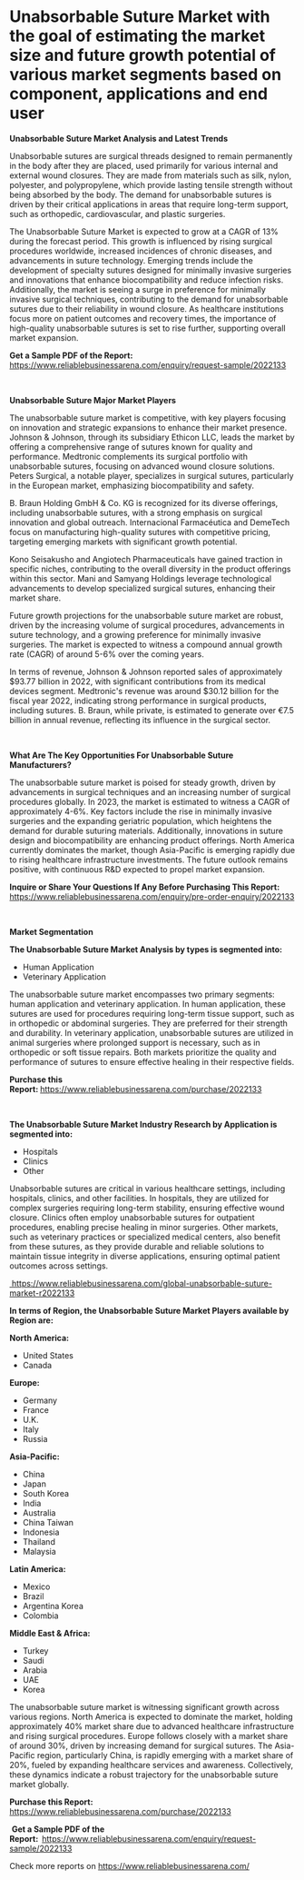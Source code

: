 <p><h1>Unabsorbable Suture Market with the goal of estimating the market size and future growth potential of various market segments based on component, applications and end user</h1></p><p><strong>Unabsorbable Suture Market Analysis and Latest Trends</strong></p>
<p><p>Unabsorbable sutures are surgical threads designed to remain permanently in the body after they are placed, used primarily for various internal and external wound closures. They are made from materials such as silk, nylon, polyester, and polypropylene, which provide lasting tensile strength without being absorbed by the body. The demand for unabsorbable sutures is driven by their critical applications in areas that require long-term support, such as orthopedic, cardiovascular, and plastic surgeries.</p><p>The Unabsorbable Suture Market is expected to grow at a CAGR of 13% during the forecast period. This growth is influenced by rising surgical procedures worldwide, increased incidences of chronic diseases, and advancements in suture technology. Emerging trends include the development of specialty sutures designed for minimally invasive surgeries and innovations that enhance biocompatibility and reduce infection risks. Additionally, the market is seeing a surge in preference for minimally invasive surgical techniques, contributing to the demand for unabsorbable sutures due to their reliability in wound closure. As healthcare institutions focus more on patient outcomes and recovery times, the importance of high-quality unabsorbable sutures is set to rise further, supporting overall market expansion.</p></p>
<p><strong>Get a Sample PDF of the Report:&nbsp;</strong> <a href="https://www.reliablebusinessarena.com/enquiry/request-sample/2022133?utm_campaign=3261&utm_medium=2&utm_source=Github&utm_content=ia&utm_term=29032025&utm_id=unabsorbable-suture">https://www.reliablebusinessarena.com/enquiry/request-sample/2022133</a></p>
<p>&nbsp;</p>
<p><strong>Unabsorbable Suture Major Market Players</strong></p>
<p><p>The unabsorbable suture market is competitive, with key players focusing on innovation and strategic expansions to enhance their market presence. Johnson & Johnson, through its subsidiary Ethicon LLC, leads the market by offering a comprehensive range of sutures known for quality and performance. Medtronic complements its surgical portfolio with unabsorbable sutures, focusing on advanced wound closure solutions. Peters Surgical, a notable player, specializes in surgical sutures, particularly in the European market, emphasizing biocompatibility and safety.</p><p>B. Braun Holding GmbH & Co. KG is recognized for its diverse offerings, including unabsorbable sutures, with a strong emphasis on surgical innovation and global outreach. Internacional Farmacéutica and DemeTech focus on manufacturing high-quality sutures with competitive pricing, targeting emerging markets with significant growth potential.</p><p>Kono Seisakusho and Angiotech Pharmaceuticals have gained traction in specific niches, contributing to the overall diversity in the product offerings within this sector. Mani and Samyang Holdings leverage technological advancements to develop specialized surgical sutures, enhancing their market share.</p><p>Future growth projections for the unabsorbable suture market are robust, driven by the increasing volume of surgical procedures, advancements in suture technology, and a growing preference for minimally invasive surgeries. The market is expected to witness a compound annual growth rate (CAGR) of around 5-6% over the coming years. </p><p>In terms of revenue, Johnson & Johnson reported sales of approximately $93.77 billion in 2022, with significant contributions from its medical devices segment. Medtronic's revenue was around $30.12 billion for the fiscal year 2022, indicating strong performance in surgical products, including sutures. B. Braun, while private, is estimated to generate over €7.5 billion in annual revenue, reflecting its influence in the surgical sector.</p></p>
<p>&nbsp;</p>
<p><strong>What Are The Key Opportunities For Unabsorbable Suture Manufacturers?</strong></p>
<p><p>The unabsorbable suture market is poised for steady growth, driven by advancements in surgical techniques and an increasing number of surgical procedures globally. In 2023, the market is estimated to witness a CAGR of approximately 4-6%. Key factors include the rise in minimally invasive surgeries and the expanding geriatric population, which heightens the demand for durable suturing materials. Additionally, innovations in suture design and biocompatibility are enhancing product offerings. North America currently dominates the market, though Asia-Pacific is emerging rapidly due to rising healthcare infrastructure investments. The future outlook remains positive, with continuous R&D expected to propel market expansion.</p></p>
<p><strong>Inquire or Share Your Questions If Any Before Purchasing This Report:</strong> <a href="https://www.reliablebusinessarena.com/enquiry/pre-order-enquiry/2022133?utm_campaign=3261&utm_medium=2&utm_source=Github&utm_content=ia&utm_term=29032025&utm_id=unabsorbable-suture">https://www.reliablebusinessarena.com/enquiry/pre-order-enquiry/2022133</a></p>
<p>&nbsp;</p>
<p><strong>Market Segmentation</strong></p>
<p><strong>The Unabsorbable Suture Market Analysis by types is segmented into:</strong></p>
<p><ul><li>Human Application</li><li>Veterinary Application</li></ul></p>
<p><p>The unabsorbable suture market encompasses two primary segments: human application and veterinary application. In human application, these sutures are used for procedures requiring long-term tissue support, such as in orthopedic or abdominal surgeries. They are preferred for their strength and durability. In veterinary application, unabsorbable sutures are utilized in animal surgeries where prolonged support is necessary, such as in orthopedic or soft tissue repairs. Both markets prioritize the quality and performance of sutures to ensure effective healing in their respective fields.</p></p>
<p><strong>Purchase this Report:&nbsp;</strong><a href="https://www.reliablebusinessarena.com/purchase/2022133?utm_campaign=3261&utm_medium=2&utm_source=Github&utm_content=ia&utm_term=29032025&utm_id=unabsorbable-suture">https://www.reliablebusinessarena.com/purchase/2022133</a></p>
<p>&nbsp;</p>
<p><strong>The Unabsorbable Suture Market Industry Research by Application is segmented into:</strong></p>
<p><ul><li>Hospitals</li><li>Clinics</li><li>Other</li></ul></p>
<p><p>Unabsorbable sutures are critical in various healthcare settings, including hospitals, clinics, and other facilities. In hospitals, they are utilized for complex surgeries requiring long-term stability, ensuring effective wound closure. Clinics often employ unabsorbable sutures for outpatient procedures, enabling precise healing in minor surgeries. Other markets, such as veterinary practices or specialized medical centers, also benefit from these sutures, as they provide durable and reliable solutions to maintain tissue integrity in diverse applications, ensuring optimal patient outcomes across settings.</p></p>
<p><a href="https://www.reliablebusinessarena.com/global-unabsorbable-suture-market-r2022133?utm_campaign=3261&utm_medium=2&utm_source=Github&utm_content=ia&utm_term=29032025&utm_id=unabsorbable-suture">&nbsp;https://www.reliablebusinessarena.com/global-unabsorbable-suture-market-r2022133</a></p>
<p><strong>In terms of Region, the Unabsorbable Suture Market Players available by Region are:</strong></p>
<p>
    <p> <strong> North America: </strong>
        <ul>
            <li>United States</li>
            <li>Canada</li>
        </ul>
        </p> 
    <p> <strong> Europe: </strong>
        <ul>
            <li>Germany</li>
            <li>France</li>
            <li>U.K.</li>
            <li>Italy</li>
            <li>Russia</li>
        </ul>
        </p> 
    <p> <strong> Asia-Pacific: </strong>
        <ul>
            <li>China</li>
            <li>Japan</li>
            <li>South Korea</li>
            <li>India</li>
            <li>Australia</li>
            <li>China Taiwan</li>
            <li>Indonesia</li>
            <li>Thailand</li>
            <li>Malaysia</li>
        </ul>
        </p> 
    <p> <strong> Latin America: </strong>
        <ul>
            <li>Mexico</li>
            <li>Brazil</li>
            <li>Argentina Korea</li>
            <li>Colombia</li>
        </ul>
        </p> 
    <p> <strong> Middle East & Africa: </strong>
        <ul>
            <li>Turkey</li>
            <li>Saudi</li>
            <li>Arabia</li>
            <li>UAE</li>
            <li>Korea</li>
        </ul>
    </p>
    </p>
<p><p>The unabsorbable suture market is witnessing significant growth across various regions. North America is expected to dominate the market, holding approximately 40% market share due to advanced healthcare infrastructure and rising surgical procedures. Europe follows closely with a market share of around 30%, driven by increasing demand for surgical sutures. The Asia-Pacific region, particularly China, is rapidly emerging with a market share of 20%, fueled by expanding healthcare services and awareness. Collectively, these dynamics indicate a robust trajectory for the unabsorbable suture market globally.</p></p>
<p><strong>Purchase this Report: </strong><a href="https://www.reliablebusinessarena.com/purchase/2022133?utm_campaign=3261&utm_medium=2&utm_source=Github&utm_content=ia&utm_term=29032025&utm_id=unabsorbable-suture">https://www.reliablebusinessarena.com/purchase/2022133</a></p>
<p>&nbsp;<strong>Get a Sample PDF of the Report:&nbsp;&nbsp;</strong><a href="https://www.reliablebusinessarena.com/enquiry/request-sample/2022133?utm_campaign=3261&utm_medium=2&utm_source=Github&utm_content=ia&utm_term=29032025&utm_id=unabsorbable-suture">https://www.reliablebusinessarena.com/enquiry/request-sample/2022133</a></p>
<p><strong></strong></p>
<p>Check more reports on <a href="https://www.reliablebusinessarena.com/?utm_campaign=3261&utm_medium=2&utm_source=Github&utm_content=ia&utm_term=29032025&utm_id=unabsorbable-suture">https://www.reliablebusinessarena.com/</a></p>